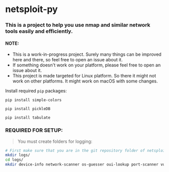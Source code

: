 # netsploit-py
### This is a project to help you use nmap and similar network tools easily and efficiently.


#### NOTE:
- This is a work-in-progress project. Surely many things can be improved here and there, so feel free to open an issue about it.
- If something doesn't work on your platform, please feel free to open an issue about it.
- This project is made targeted for Linux platform. So there it might not work on other platforms. It might work on macOS with some changes.

Install required `pip` packages:

```
pip install simple-colors

pip install pickleDB

pip install tabulate
```

### REQUIRED FOR SETUP:
> You must create folders for logging:
```sh
# First make sure that you are in the git repository folder of netsploit
mkdir logs/
cd logs/
mkdir device-info network-scanner os-guesser oui-lookup port-scanner vuln-scanner
```